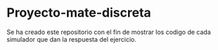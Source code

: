 # Proyecto-mate-discreta

Se ha creado este repositorio con el fin de mostrar los codigo de cada simulador que dan la respuesta del ejercicio.
